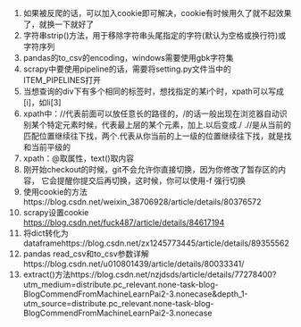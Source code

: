 1. 如果被反爬的话，可以加入cookie即可解决，cookie有时候用久了就不起效果了，就换一下就好了
2. 字符串strip()方法，用于移除字符串头尾指定的字符(默认为空格或换行符)或字符序列
3. pandas的to_csv的encoding，windows需要使用gbk字符集
4. scrapy中要使用pipeline的话，需要将setting.py文件当中的ITEM_PIPELINES打开
5. 当想查询的div下有多个相同的标签时，想找指定的某i个时，xpath可以写成[i]，如li[3]
6. xpath中：//代表前面可以放任意长的路径的，/的话一般出现在浏览器自动识别某个特定元素时候，代表最上层的某个元素，加上.以后变成./ .//是从当前的匹配位置继续往下找，两个.代表从你当前的上一级的位置继续往下找，就是找和当前平级的
7. xpath：@取属性，text()取内容
8. 刚开始checkout的时候，git不会允许你直接切换，因为你修改了暂存区的内容， 它会提醒你提交后再切换，这时候，你可以使用-f 强行切换
9. 使用cookie的方法https://blog.csdn.net/weixin_38706928/article/details/80376572
10. scrapy设置cookie https://blog.csdn.net/fuck487/article/details/84617194
11. 将dict转化为dataframehttps://blog.csdn.net/zx1245773445/article/details/89355562
12. pandas read_csv和to_csv参数详解https://blog.csdn.net/u010801439/article/details/80033341/
13. extract()方法https://blog.csdn.net/nzjdsds/article/details/77278400?utm_medium=distribute.pc_relevant.none-task-blog-BlogCommendFromMachineLearnPai2-3.nonecase&depth_1-utm_source=distribute.pc_relevant.none-task-blog-BlogCommendFromMachineLearnPai2-3.nonecase
